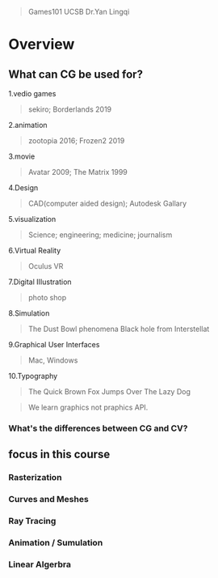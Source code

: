 > Games101 UCSB Dr.Yan Lingqi

# Overview
## What can CG be used for?


1.vedio games
> sekiro; Borderlands 2019

2.animation
>zootopia 2016; Frozen2 2019

3.movie
> Avatar 2009; The Matrix 1999

4.Design
> CAD(computer aided design); Autodesk Gallary

5.visualization
> Science; engineering; medicine; journalism

6.Virtual Reality
> Oculus VR

7.Digital IIIustration
> photo shop

8.Simulation
> The Dust Bowl phenomena
> Black hole from Interstellat

9.Graphical User Interfaces
> Mac, Windows

10.Typography
> The Quick Brown Fox Jumps Over The Lazy Dog

> We learn graphics not praphics API.

### What's the differences between CG and CV?  


## focus in this course
### Rasterization

### Curves and Meshes

### Ray Tracing

### Animation / Sumulation

### Linear Algerbra